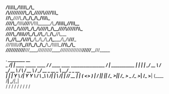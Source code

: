 _____/\\\\\\\\\\\______________________________________/\\\\\\\\\\\___________________/\\\____        
 ___/\\\/////////\\\__/\\\_____________________________\/////\\\///__________________/\\\\\\\__       
  __\//\\\______\///__\/\\\__________/\\\___________________\/\\\_________/\\\_______/\\\\\\\\\_      
   ___\////\\\_________\/\\\\\\\\____\///___/\\/\\\\\\_______\/\\\______/\\\\\\\\\\\_\//\\\\\\\__     
    ______\////\\\______\/\\\////\\\___/\\\_\/\\\////\\\______\/\\\_____\////\\\////___\//\\\\\___    
     _________\////\\\___\/\\\\\\\\/___\/\\\_\/\\\__\//\\\_____\/\\\________\/\\\________\//\\\____   
      __/\\\______\//\\\__\/\\\///\\\___\/\\\_\/\\\___\/\\\_____\/\\\________\/\\\_/\\_____\///_____  
       _\///\\\\\\\\\\\/___\/\\\_\///\\\_\/\\\_\/\\\___\/\\\__/\\\\\\\\\\\____\//\\\\\_______/\\\____ 
        ___\///////////_____\///____\///__\///__\///____\///__\///////////______\/////_______\///_____
		
 ___________.__                              ________                                   __                
 \__    ___/|  |__   ____   _____   ____    /  _____/  ____   ____   ________________ _/  |_  ___________ 
   |    |   |  |  \_/ __ \ /     \_/ __ \  /   \  ____/ __ \ /    \_/ __ \_  __ \__  \\   __\/  _ \_  __ \
   |    |   |   Y  \  ___/|  Y Y  \  ___/  \    \_\  \  ___/|   |  \  ___/|  | \// __ \|  | (  <_> )  | \/
   |____|   |___|  /\___  >__|_|  /\___  >  \______  /\___  >___|  /\___  >__|  (____  /__|  \____/|__|   
                 \/     \/      \/     \/          \/     \/     \/     \/           \/                   		